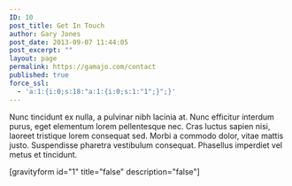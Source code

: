 ```yaml
---
ID: 10
post_title: Get In Touch
author: Gary Jones
post_date: 2013-09-07 11:44:05
post_excerpt: ""
layout: page
permalink: https://gamajo.com/contact
published: true
force_ssl:
  - 'a:1:{i:0;s:18:"a:1:{i:0;s:1:"1";}";}'
---
```

Nunc tincidunt ex nulla, a pulvinar nibh lacinia at. Nunc efficitur interdum purus, eget elementum lorem pellentesque nec. Cras luctus sapien nisi, laoreet tristique lorem consequat sed. Morbi a commodo dolor, vitae mattis justo. Suspendisse pharetra vestibulum consequat. Phasellus imperdiet vel metus et tincidunt.

[gravityform id="1" title="false" description="false"]